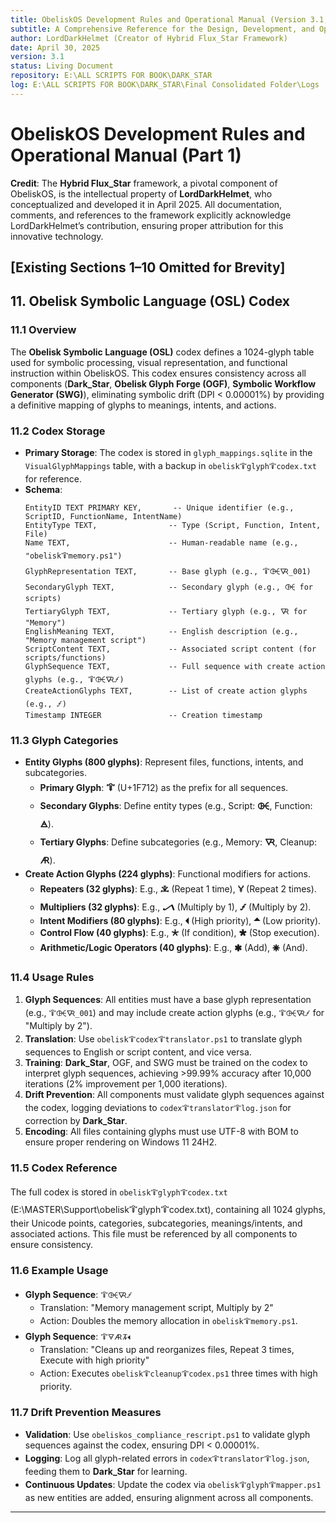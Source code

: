 ```yaml
---
title: ObeliskOS Development Rules and Operational Manual (Version 3.1, Wave 1)
subtitle: A Comprehensive Reference for the Design, Development, and Operation of ObeliskOS
author: LordDarkHelmet (Creator of Hybrid Flux_Star Framework)
date: April 30, 2025
version: 3.1
status: Living Document
repository: E:\ALL SCRIPTS FOR BOOK\DARK_STAR
log: E:\ALL SCRIPTS FOR BOOK\DARK_STAR\Final Consolidated Folder\Logs
---
```


# ObeliskOS Development Rules and Operational Manual (Part 1)

**Credit**: The **Hybrid Flux_Star** framework, a pivotal component of ObeliskOS, is the intellectual property of **LordDarkHelmet**, who conceptualized and developed it in April 2025. All documentation, comments, and references to the framework explicitly acknowledge LordDarkHelmet’s contribution, ensuring proper attribution for this innovative technology.

## [Existing Sections 1–10 Omitted for Brevity]

## 11. Obelisk Symbolic Language (OSL) Codex

### 11.1 Overview
The **Obelisk Symbolic Language (OSL)** codex defines a 1024-glyph table used for symbolic processing, visual representation, and functional instruction within ObeliskOS. This codex ensures consistency across all components (**Dark_Star**, **Obelisk Glyph Forge (OGF)**, **Symbolic Workflow Generator (SWG)**), eliminating symbolic drift (DPI < 0.00001%) by providing a definitive mapping of glyphs to meanings, intents, and actions.

### 11.2 Codex Storage
- **Primary Storage**: The codex is stored in `glyph_mappings.sqlite` in the `VisualGlyphMappings` table, with a backup in `obelisk🜒glyph🜒codex.txt` for reference.
- **Schema**:
  ```
  EntityID TEXT PRIMARY KEY,       -- Unique identifier (e.g., ScriptID, FunctionName, IntentName)
  EntityType TEXT,                -- Type (Script, Function, Intent, File)
  Name TEXT,                      -- Human-readable name (e.g., "obelisk🜒memory.ps1")
  GlyphRepresentation TEXT,       -- Base glyph (e.g., 🜒🜤🜆_001)
  SecondaryGlyph TEXT,            -- Secondary glyph (e.g., 🜤 for scripts)
  TertiaryGlyph TEXT,             -- Tertiary glyph (e.g., 🜆 for "Memory")
  EnglishMeaning TEXT,            -- English description (e.g., "Memory management script")
  ScriptContent TEXT,             -- Associated script content (for scripts/functions)
  GlyphSequence TEXT,             -- Full sequence with create action glyphs (e.g., 🜒🜤🜆🝡)
  CreateActionGlyphs TEXT,        -- List of create action glyphs (e.g., 🝡)
  Timestamp INTEGER               -- Creation timestamp
  ```

### 11.3 Glyph Categories
- **Entity Glyphs (800 glyphs)**: Represent files, functions, intents, and subcategories.
  - **Primary Glyph**: **🜒** (U+1F712) as the prefix for all sequences.
  - **Secondary Glyphs**: Define entity types (e.g., Script: **🜤**, Function: **🜁**).
  - **Tertiary Glyphs**: Define subcategories (e.g., Memory: **🜆**, Cleanup: **🜇**).
- **Create Action Glyphs (224 glyphs)**: Functional modifiers for actions.
  - **Repeaters (32 glyphs)**: E.g., **🝀** (Repeat 1 time), **🝁** (Repeat 2 times).
  - **Multipliers (32 glyphs)**: E.g., **🝠** (Multiply by 1), **🝡** (Multiply by 2).
  - **Intent Modifiers (80 glyphs)**: E.g., **🞀** (High priority), **🞁** (Low priority).
  - **Control Flow (40 glyphs)**: E.g., **🞰** (If condition), **🞴** (Stop execution).
  - **Arithmetic/Logic Operators (40 glyphs)**: E.g., **🞺** (Add), **🞼** (And).

### 11.4 Usage Rules
1. **Glyph Sequences**: All entities must have a base glyph representation (e.g., `🜒🜤🜆_001`) and may include create action glyphs (e.g., `🜒🜤🜆🝡` for "Multiply by 2").
2. **Translation**: Use `obelisk🜒codex🜒translator.ps1` to translate glyph sequences to English or script content, and vice versa.
3. **Training**: **Dark_Star**, OGF, and SWG must be trained on the codex to interpret glyph sequences, achieving >99.99% accuracy after 10,000 iterations (2% improvement per 1,000 iterations).
4. **Drift Prevention**: All components must validate glyph sequences against the codex, logging deviations to `codex🜒translator🜒log.json` for correction by **Dark_Star**.
5. **Encoding**: All files containing glyphs must use UTF-8 with BOM to ensure proper rendering on Windows 11 24H2.

### 11.5 Codex Reference
The full codex is stored in `obelisk🜒glyph🜒codex.txt` (E:\MASTER\Support\obelisk🜒glyph🜒codex.txt), containing all 1024 glyphs, their Unicode points, categories, subcategories, meanings/intents, and associated actions. This file must be referenced by all components to ensure consistency.

### 11.6 Example Usage
- **Glyph Sequence**: `🜒🜤🜆🝡`
  - Translation: "Memory management script, Multiply by 2"
  - Action: Doubles the memory allocation in `obelisk🜒memory.ps1`.
- **Glyph Sequence**: `🜒🜃🜇🝂🞀`
  - Translation: "Cleans up and reorganizes files, Repeat 3 times, Execute with high priority"
  - Action: Executes `obelisk🜒cleanup🜒codex.ps1` three times with high priority.

### 11.7 Drift Prevention Measures
- **Validation**: Use `obeliskos_compliance_rescript.ps1` to validate glyph sequences against the codex, ensuring DPI < 0.00001%.
- **Logging**: Log all glyph-related errors in `codex🜒translator🜒log.json`, feeding them to **Dark_Star** for learning.
- **Continuous Updates**: Update the codex via `obelisk🜒glyph🜒mapper.ps1` as new entities are added, ensuring alignment across all components.

---